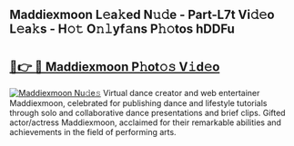 ## Maddiexmoon L𝚎a𝚔ed N𝚞𝚍e - Part-L7t Vi𝚍𝚎o L𝚎a𝚔s - H𝚘𝚝 O𝚗𝚕yf𝚊ns P𝚑𝚘tos hDDFu

# <h2><a href="http://kf3125.oniu.top/?m=Maddiexmoon">🔗👉 🔴 Maddiexmoon P𝚑ot𝚘𝚜 V𝚒d𝚎o</a></h2>

[![Maddiexmoon Nu𝚍e𝚜](https://i.imgur.com/0qMVB7G.gif)](http://kf3125.oniu.top/?m=Maddiexmoon)
Virtual dance creator and web entertainer Maddiexmoon, celebrated for publishing dance and lifestyle tutorials through solo and collaborative dance presentations and brief clips. Gifted actor/actress Maddiexmoon, acclaimed for their remarkable abilities and achievements in the field of performing arts.  
